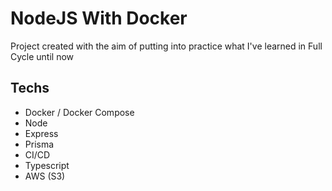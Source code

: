 # NodeJS With Docker

Project created with the aim of putting into practice what I've learned in Full Cycle until now

## Techs
 - Docker / Docker Compose
 - Node
 - Express
 - Prisma
 - CI/CD
 - Typescript
 - AWS (S3)
